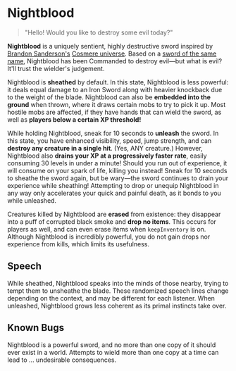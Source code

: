 # Nightblood

> "Hello! Would you like to destroy some evil today?"

**Nightblood** is a uniquely sentient, highly destructive sword inspired by [Brandon Sanderson's](https://coppermind.net/wiki/Brandon_Sanderson) [Cosmere universe](https://coppermind.net/wiki/Cosmere). Based on a [sword of the same name](https://coppermind.net/wiki/Nightblood), Nightblood has been Commanded to destroy evil—but what is evil? It'll trust the wielder's judgement.

Nightblood is **sheathed** by default. In this state, Nightblood is less powerful: it deals equal damage to an Iron Sword along with heavier knockback due to the weight of the blade. Nightblood can also be **embedded into the ground** when thrown, where it draws certain mobs to try to pick it up. Most hostile mobs are affected, if they have hands that can wield the sword, as well as **players below a certain XP threshold!**

While holding Nightblood, sneak for 10 seconds to **unleash** the sword. In this state, you have enhanced visibility, speed, jump strength, and can **destroy any creature in a single hit**. (Yes, ANY creature.) However, Nightblood also **drains your XP at a progressively faster rate**, easily consuming 30 levels in under a minute! Should you run out of experience, it will consume on your spark of life, killing you instead! Sneak for 10 seconds to sheathe the sword again, but be wary—the sword continues to drain your experience while sheathing! Attempting to drop or unequip Nightblood in any way only accelerates your quick and painful death, as it bonds to you while unleashed.

Creatures killed by Nightblood are **erased** from existence: they disappear into a puff of corrupted black smoke and **drop no items**. This occurs for players as well, and can even erase items when `keepInventory` is on. Although Nightblood is incredibly powerful, you do not gain drops nor experience from kills, which limits its usefulness.

## Speech

While sheathed, Nightblood speaks into the minds of those nearby, trying to tempt them to unsheathe the blade. These randomized speech lines change depending on the context, and may be different for each listener. When unleashed, Nightblood grows less coherent as its primal instincts take over.

## Known Bugs

Nightblood is a powerful sword, and no more than one copy of it should ever exist in a world. Attempts to wield more than one copy at a time can lead to ... undesirable consequences.

